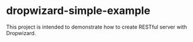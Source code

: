 # dropwizard-simple-example
This project is intended to demonstrate how to create RESTful server with Dropwizard.
